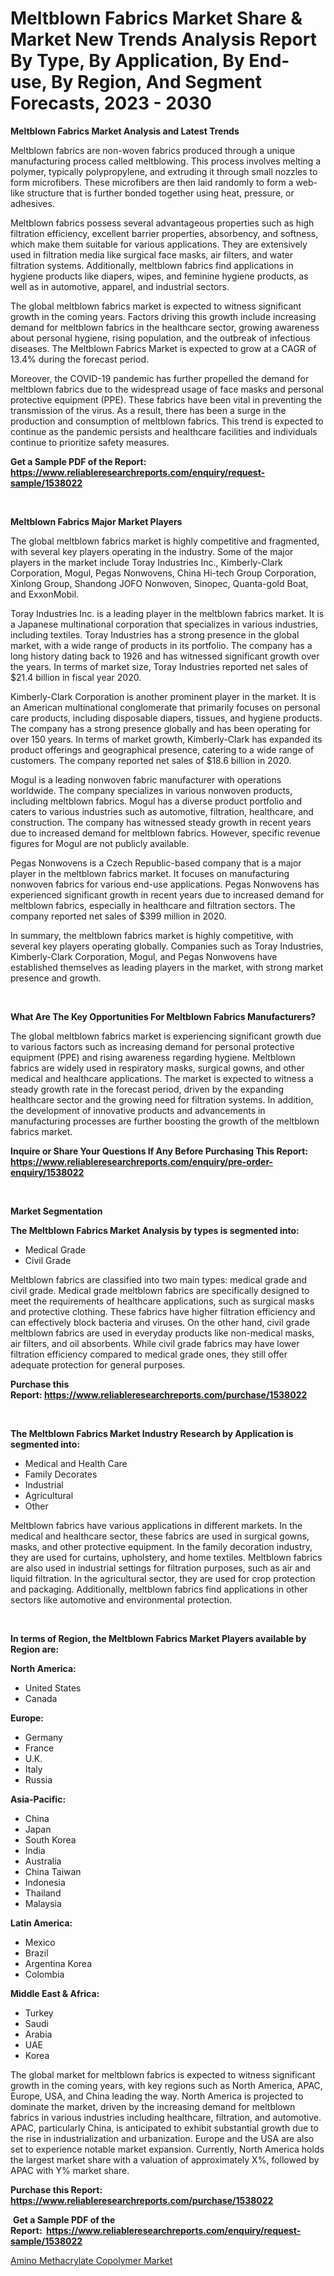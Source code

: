 <p><h1>Meltblown Fabrics Market Share & Market New Trends Analysis Report By Type, By Application, By End-use, By Region, And Segment Forecasts, 2023 - 2030</h1></p><p><strong>Meltblown Fabrics Market Analysis and Latest Trends</strong></p>
<p><p>Meltblown fabrics are non-woven fabrics produced through a unique manufacturing process called meltblowing. This process involves melting a polymer, typically polypropylene, and extruding it through small nozzles to form microfibers. These microfibers are then laid randomly to form a web-like structure that is further bonded together using heat, pressure, or adhesives.</p><p>Meltblown fabrics possess several advantageous properties such as high filtration efficiency, excellent barrier properties, absorbency, and softness, which make them suitable for various applications. They are extensively used in filtration media like surgical face masks, air filters, and water filtration systems. Additionally, meltblown fabrics find applications in hygiene products like diapers, wipes, and feminine hygiene products, as well as in automotive, apparel, and industrial sectors.</p><p>The global meltblown fabrics market is expected to witness significant growth in the coming years. Factors driving this growth include increasing demand for meltblown fabrics in the healthcare sector, growing awareness about personal hygiene, rising population, and the outbreak of infectious diseases. The Meltblown Fabrics Market is expected to grow at a CAGR of 13.4% during the forecast period.</p><p>Moreover, the COVID-19 pandemic has further propelled the demand for meltblown fabrics due to the widespread usage of face masks and personal protective equipment (PPE). These fabrics have been vital in preventing the transmission of the virus. As a result, there has been a surge in the production and consumption of meltblown fabrics. This trend is expected to continue as the pandemic persists and healthcare facilities and individuals continue to prioritize safety measures.</p></p>
<p><strong>Get a Sample PDF of the Report:&nbsp; <a href="https://www.reliableresearchreports.com/enquiry/request-sample/1538022">https://www.reliableresearchreports.com/enquiry/request-sample/1538022</a></strong></p>
<p>&nbsp;</p>
<p><strong>Meltblown Fabrics Major Market Players</strong></p>
<p><p>The global meltblown fabrics market is highly competitive and fragmented, with several key players operating in the industry. Some of the major players in the market include Toray Industries Inc., Kimberly-Clark Corporation, Mogul, Pegas Nonwovens, China Hi-tech Group Corporation, Xinlong Group, Shandong JOFO Nonwoven, Sinopec, Quanta-gold Boat, and ExxonMobil.</p><p>Toray Industries Inc. is a leading player in the meltblown fabrics market. It is a Japanese multinational corporation that specializes in various industries, including textiles. Toray Industries has a strong presence in the global market, with a wide range of products in its portfolio. The company has a long history dating back to 1926 and has witnessed significant growth over the years. In terms of market size, Toray Industries reported net sales of $21.4 billion in fiscal year 2020.</p><p>Kimberly-Clark Corporation is another prominent player in the market. It is an American multinational conglomerate that primarily focuses on personal care products, including disposable diapers, tissues, and hygiene products. The company has a strong presence globally and has been operating for over 150 years. In terms of market growth, Kimberly-Clark has expanded its product offerings and geographical presence, catering to a wide range of customers. The company reported net sales of $18.6 billion in 2020.</p><p>Mogul is a leading nonwoven fabric manufacturer with operations worldwide. The company specializes in various nonwoven products, including meltblown fabrics. Mogul has a diverse product portfolio and caters to various industries such as automotive, filtration, healthcare, and construction. The company has witnessed steady growth in recent years due to increased demand for meltblown fabrics. However, specific revenue figures for Mogul are not publicly available.</p><p>Pegas Nonwovens is a Czech Republic-based company that is a major player in the meltblown fabrics market. It focuses on manufacturing nonwoven fabrics for various end-use applications. Pegas Nonwovens has experienced significant growth in recent years due to increased demand for meltblown fabrics, especially in healthcare and filtration sectors. The company reported net sales of $399 million in 2020.</p><p>In summary, the meltblown fabrics market is highly competitive, with several key players operating globally. Companies such as Toray Industries, Kimberly-Clark Corporation, Mogul, and Pegas Nonwovens have established themselves as leading players in the market, with strong market presence and growth.</p></p>
<p>&nbsp;</p>
<p><strong>What Are The Key Opportunities For Meltblown Fabrics Manufacturers?</strong></p>
<p><p>The global meltblown fabrics market is experiencing significant growth due to various factors such as increasing demand for personal protective equipment (PPE) and rising awareness regarding hygiene. Meltblown fabrics are widely used in respiratory masks, surgical gowns, and other medical and healthcare applications. The market is expected to witness a steady growth rate in the forecast period, driven by the expanding healthcare sector and the growing need for filtration systems. In addition, the development of innovative products and advancements in manufacturing processes are further boosting the growth of the meltblown fabrics market.</p></p>
<p><strong>Inquire or Share Your Questions If Any Before Purchasing This Report: <a href="https://www.reliableresearchreports.com/enquiry/pre-order-enquiry/1538022">https://www.reliableresearchreports.com/enquiry/pre-order-enquiry/1538022</a></strong></p>
<p>&nbsp;</p>
<p><strong>Market Segmentation</strong></p>
<p><strong>The Meltblown Fabrics Market Analysis by types is segmented into:</strong></p>
<p><ul><li>Medical Grade</li><li>Civil Grade</li></ul></p>
<p><p>Meltblown fabrics are classified into two main types: medical grade and civil grade. Medical grade meltblown fabrics are specifically designed to meet the requirements of healthcare applications, such as surgical masks and protective clothing. These fabrics have higher filtration efficiency and can effectively block bacteria and viruses. On the other hand, civil grade meltblown fabrics are used in everyday products like non-medical masks, air filters, and oil absorbents. While civil grade fabrics may have lower filtration efficiency compared to medical grade ones, they still offer adequate protection for general purposes.</p></p>
<p><strong>Purchase this Report:&nbsp;<a href="https://www.reliableresearchreports.com/purchase/1538022">https://www.reliableresearchreports.com/purchase/1538022</a></strong></p>
<p>&nbsp;</p>
<p><strong>The Meltblown Fabrics Market Industry Research by Application is segmented into:</strong></p>
<p><ul><li>Medical and Health Care</li><li>Family Decorates</li><li>Industrial</li><li>Agricultural</li><li>Other</li></ul></p>
<p><p>Meltblown fabrics have various applications in different markets. In the medical and healthcare sector, these fabrics are used in surgical gowns, masks, and other protective equipment. In the family decoration industry, they are used for curtains, upholstery, and home textiles. Meltblown fabrics are also used in industrial settings for filtration purposes, such as air and liquid filtration. In the agricultural sector, they are used for crop protection and packaging. Additionally, meltblown fabrics find applications in other sectors like automotive and environmental protection.</p></p>
<p>&nbsp;</p>
<p><strong>In terms of Region, the Meltblown Fabrics Market Players available by Region are:</strong></p>
<p>
    <p> <strong> North America: </strong>
        <ul>
            <li>United States</li>
            <li>Canada</li>
        </ul>
        </p> 
    <p> <strong> Europe: </strong>
        <ul>
            <li>Germany</li>
            <li>France</li>
            <li>U.K.</li>
            <li>Italy</li>
            <li>Russia</li>
        </ul>
        </p> 
    <p> <strong> Asia-Pacific: </strong>
        <ul>
            <li>China</li>
            <li>Japan</li>
            <li>South Korea</li>
            <li>India</li>
            <li>Australia</li>
            <li>China Taiwan</li>
            <li>Indonesia</li>
            <li>Thailand</li>
            <li>Malaysia</li>
        </ul>
        </p> 
    <p> <strong> Latin America: </strong>
        <ul>
            <li>Mexico</li>
            <li>Brazil</li>
            <li>Argentina Korea</li>
            <li>Colombia</li>
        </ul>
        </p> 
    <p> <strong> Middle East & Africa: </strong>
        <ul>
            <li>Turkey</li>
            <li>Saudi</li>
            <li>Arabia</li>
            <li>UAE</li>
            <li>Korea</li>
        </ul>
    </p>
    </p>
<p><p>The global market for meltblown fabrics is expected to witness significant growth in the coming years, with key regions such as North America, APAC, Europe, USA, and China leading the way. North America is projected to dominate the market, driven by the increasing demand for meltblown fabrics in various industries including healthcare, filtration, and automotive. APAC, particularly China, is anticipated to exhibit substantial growth due to the rise in industrialization and urbanization. Europe and the USA are also set to experience notable market expansion. Currently, North America holds the largest market share with a valuation of approximately X%, followed by APAC with Y% market share.</p></p>
<p><strong>Purchase this Report: <a href="https://www.reliableresearchreports.com/purchase/1538022">https://www.reliableresearchreports.com/purchase/1538022</a></strong></p>
<p>&nbsp;<strong>Get a Sample PDF of the Report:&nbsp;&nbsp;<a href="https://www.reliableresearchreports.com/enquiry/request-sample/1538022">https://www.reliableresearchreports.com/enquiry/request-sample/1538022</a></strong></p>
<p><strong></strong></p>
<p><p><a href="https://github.com/RickHolmes3/Market-Research-Report-List-2/blob/main/amino-methacrylate-copolymer-market.md">Amino Methacrylate Copolymer Market</a></p></p>